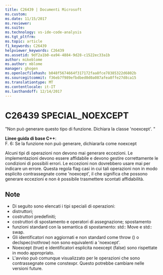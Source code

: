 ```yaml
---
title: C26439 | Documenti Microsoft
ms.custom: 
ms.date: 11/15/2017
ms.reviewer: 
ms.suite: 
ms.technology: vs-ide-code-analysis
ms.tgt_pltfrm: 
ms.topic: article
f1_keywords: C26439
helpviewer_keywords: C26439
ms.assetid: 9df2a1b0-ea94-4884-9d28-c1522ec33a1b
author: mikeblome
ms.author: mblome
manager: ghogen
ms.openlocfilehash: b048f5674664f317172faa8fce78385322d6802b
ms.sourcegitcommit: f36eb7f989efbdbed0d0a087afea8ffe27d8ca15
ms.translationtype: MT
ms.contentlocale: it-IT
ms.lasthandoff: 12/14/2017
---
```

# <a name="c26439-specialnoexcept"></a>C26439 SPECIAL_NOEXCEPT
"Non può generare questo tipo di funzione. Dichiara la classe 'noexcept'. "

**Linee guida di base C++**:   
F. 6: Se la funzione non può generare, dichiararla come noexcept

Alcuni tipi di operazioni non devono mai generare eccezioni. Le implementazioni devono essere affidabile e devono gestire correttamente le condizioni di possibili errori. Le eccezioni non dovrebbero usare mai per indicare un errore. Questa regola flag casi in cui tali operazioni non in modo esplicito contrassegnate come 'noexcept', il che significa che possono generare eccezioni e non è possibile trasmettere scontati affidabilità.

## <a name="remarks"></a>Note    
 -  Di seguito sono elencati i tipi speciali di operazioni:
-  distruttori;
-  costruttori predefiniti;
-  costruttori di spostamento e operatori di assegnazione; spostamento
-  funzioni standard con la semantica di spostamento: std:: Move e std:: swap.
-  Gli identificatori non aggiornati e non standard come throw () o declspec(nothrow) non sono equivalenti a 'noexcept'.
-  Noexcept (true) e identificatori esplicita noexcept (false) sono rispettate in modo appropriato.
-  L'avviso può comunque visualizzato per le operazioni che sono contrassegnate come constexpr. Questo potrebbe cambiare nelle versioni future.
